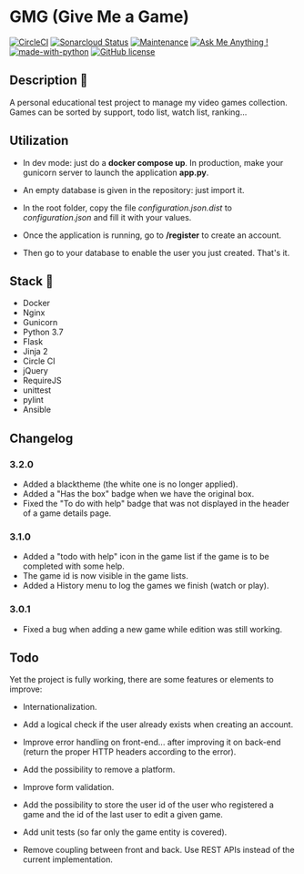 # GMG (Give Me a Game)
[![CircleCI](https://circleci.com/gh/ecourtial/gmg/tree/master.svg?style=svg)](https://circleci.com/gh/ecourtial/gmg/tree/master) [![Sonarcloud Status](https://sonarcloud.io/api/project_badges/measure?project=gmg&metric=alert_status)](https://sonarcloud.io/dashboard?id=gmg) [![Maintenance](https://img.shields.io/badge/Maintained%3F-yes-green.svg)](https://GitHub.com/ecourtial/gmg/graphs/commit-activity) [![Ask Me Anything !](https://img.shields.io/badge/Ask%20me-anything-1abc9c.svg)](https://GitHub.com/ecourtial/gmg) [![made-with-python](https://img.shields.io/badge/Made%20with-Python-1f425f.svg)](https://www.python.org/) [![GitHub license](https://img.shields.io/github/license/Naereen/StrapDown.js.svg)](https://github.com/ecourtial/gmg/blob/master/LICENSE)

## Description :notebook:

A personal educational test project to manage my video games collection. Games can be sorted by support,
todo list, watch list, ranking...

## Utilization

* In dev mode: just do a __docker compose up__. In production, make your gunicorn server to launch the application __app.py__.

* An empty database is given in the repository: just import it.

* In the root folder, copy the file _configuration.json.dist_ to _configuration.json_ and fill it with your values.

* Once the application is running, go to __/register__ to create an account.

* Then go to your database to enable the user you just created. That's it.

## Stack :light_rail:

* Docker
* Nginx
* Gunicorn
* Python 3.7
* Flask
* Jinja 2
* Circle CI
* jQuery
* RequireJS
* unittest
* pylint
* Ansible

## Changelog

### 3.2.0
* Added a blacktheme (the white one is no longer applied).
* Added a "Has the box" badge when we have the original box.
* Fixed the "To do with help" badge that was not displayed in the header of a game details page.

### 3.1.0
* Added a "todo with help" icon in the game list if the game is to be completed with some help.
* The game id is now visible in the game lists.
* Added a History menu to log the games we finish (watch or play).

### 3.0.1
* Fixed a bug when adding a new game while edition was still working.

## Todo
Yet the project is fully working, there are some features or elements to improve:
* Internationalization.

* Add a logical check if the user already exists when creating an account.

* Improve error handling on front-end... after improving it on back-end (return the proper HTTP headers according to the error).

* Add the possibility to remove a platform.

* Improve form validation.

* Add the possibility to store the user id of the user who registered a game and the id of the last user to edit a given game.

* Add unit tests (so far only the game entity is covered).

* Remove coupling between front and back. Use REST APIs instead of the current implementation.
